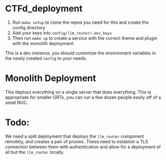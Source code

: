 # CTFd_deployment

1. Run `make setup` to clone the repos you need for this and create the config directory
2. Add your keys into `config/llm_router/.env_keys`
2. Then run `make up` to create a service with the correct theme and plugin with the monolith deployment. 

This is a dev instance, you should customize the environment variables in the newly created `config` to your needs.

# Monolith Deployment

This deploys everything on a single server that does everything. This is appropriate for smaller GRTs, you can run a few dozen people easily off of a small NUC. 

# Todo:

We need a split deployment that deploys the `llm_router` component remotely, and creates a pair of proxies. These need to establish a TLS connection between them with authentication and allow for a deployment of all but the `llm_router` locally. 